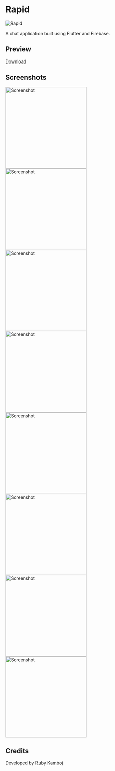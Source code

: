 # Rapid

![Rapid](android/app/src/main/res/mipmap-xhdpi/ic_launcher_round.png)

A chat application built using Flutter and Firebase.

## Preview

[Download](https://firebasestorage.googleapis.com/v0/b/rapid-and-dev.appspot.com/o/app-armeabi-v7a-release.apk?alt=media&token=dbcd8c5b-f5e6-4067-8996-535ce48b4fbc)

## Screenshots

<img src="screenshots/Screenshot_1629621039.png" alt="Screenshot" width="256px" />
<img src="screenshots/Screenshot_1629621041.png" alt="Screenshot" width="256px" />
<img src="screenshots/Screenshot_1629621048.png" alt="Screenshot" width="256px" />
<img src="screenshots/Screenshot_1629621065.png" alt="Screenshot" width="256px" />
<img src="screenshots/Screenshot_1629621080.png" alt="Screenshot" width="256px" />
<img src="screenshots/Screenshot_1629621083.png" alt="Screenshot" width="256px" />
<img src="screenshots/Screenshot_1629621090.png" alt="Screenshot" width="256px" />
<img src="screenshots/Screenshot_1629621107.png" alt="Screenshot" width="256px" />

## Credits

Developed by [Ruby Kamboj](https://www.instagram.com/rkambojofficial)
